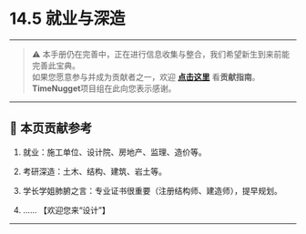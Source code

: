 # 14.5 就业与深造

---

> ⚠️ 本手册仍在完善中，正在进行信息收集与整合，我们希望新生到来前能完善此宝典。  
> 如果您愿意参与并成为贡献者之一，欢迎 **[点击这里](/CONTRIBUTING)** 看**贡献指南**。  
> **TimeNugget**项目组在此向您表示感谢。  

---

## 📌 本页贡献参考

1. 就业：施工单位、设计院、房地产、监理、造价等。

2. 考研深造：土木、结构、建筑、岩土等。

3. 学长学姐肺腑之言：专业证书很重要（注册结构师、建造师），提早规划。

4. ……  【欢迎您来“设计”】

---
